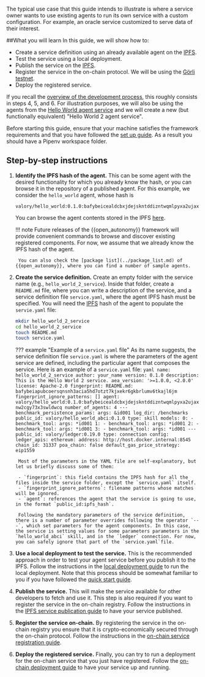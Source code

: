 The typical use case that this guide intends to illustrate is where a service owner wants to use existing agents to run its own service
with a custom configuration. For example, an oracle service customized to serve data of their interest.


##What you will learn
In this guide, we will show how to:

  - Create a service definition using an already available agent on the  [IPFS](https://ipfs.io/).
  - Test the service using a local deployment.
  - Publish the service on the [IPFS](https://ipfs.io/).
  - Register the service in the on-chain protocol. We will be using the [Görli testnet](https://goerli.net/).
  - Deploy the registered service.

If you recall the [overview of the development process](./overview_of_the_development_process.md), this roughly consists in steps 4, 5, and 6. For illustration purposes, we will also be using the agents from the [Hello World agent service](../demos/hello_world_demo.md) and we will create a new (but functionally equivalent) "Hello World 2 agent service".

Before starting this guide, ensure that your machine satisfies the framework requirements and that you have followed the [set up guide](./set_up.md). As a result you should have a Pipenv workspace folder.

## Step-by-step instructions

1. **Identify the IPFS hash of the agent.** This can be some agent with the desired functionality for which you already know the hash, or you can browse it in the repository of a published agent. For this example, we consider the `hello_world` agent, whose hash is

    ```
    valory/hello_world:0.1.0:bafybeicealdcbxjdejskntddizntwqmlpyxa2ujaxnw2cgy73x3swldwcq
    ```

    You can browse the agent contents stored in the IPFS [here](https://gateway.autonolas.tech/ipfs/bafybeicealdcbxjdejskntddizntwqmlpyxa2ujaxnw2cgy73x3swldwcq/hello_world/).

    !!! note
        Future releases of the {{open_autonomy}} framework will provide convenient commands to browse and discover existing registered components. For now, we assume that we already know the IPFS hash of the agent.

        You can also check the [package list](../package_list.md) of {{open_autonomy}}, where you can find a number of sample agents.

2. **Create the service definition.** Create an empty folder with the service name (e.g., `hello_world_2_service`). Inside that folder, create a `README.md` file, where you can write a description of the service, and a service definition file `service.yaml`, where the agent IPFS hash must be specified. You will need the [IPFS](https://ipfs.io/) hash of the agent to populate the `servie.yaml` file:

    ```bash
    mkdir hello_world_2_service
    cd hello_world_2_service
    touch README.md
    touch service.yaml
    ```

    ??? example "Example of a `service.yaml` file"
        As its name suggests, the service definition file `service.yaml` is where
        the parameters of the agent service are defined, including the particular agent that composes the service. Here is an example of a `service.yaml` file:
        ```yaml
        name: hello_world_2_service
        author: your_name
        version: 0.1.0
        description: This is the Hello World 2 service.
        aea_version: '>=1.0.0, <2.0.0'
        license: Apache-2.0
        fingerprint:
          README.md: bafybeiapubcoersqnsnh3acia5hd7otzt7kjxekr6gkbrlumv6tkajl6jm
        fingerprint_ignore_patterns: []
        agent: valory/hello_world:0.1.0:bafybeicealdcbxjdejskntddizntwqmlpyxa2ujaxnw2cgy73x3swldwcq
        number_of_agents: 4
        ---
        benchmark_persistence_params:
          args: &id001
            log_dir: /benchmarks
        public_id: valory/hello_world_abci:0.1.0
        type: skill
        models:
          0:
          - benchmark_tool:
              args: *id001
          1:
          - benchmark_tool:
              args: *id001
          2:
          - benchmark_tool:
              args: *id001
          3:
          - benchmark_tool:
              args: *id001
        ---
        public_id: valory/ledger:0.19.0
        type: connection
        config:
          ledger_apis:
            ethereum:
              address: http://host.docker.internal:8545
              chain_id: 31337
              poa_chain: false
              default_gas_price_strategy: eip1559
        ```

        Most of the parameters in the YAML file are self-explanatory, but let us briefly discuss some of them:

        - `fingerprint`: this field contains the IPFS hash for all the files inside the service folder, except the `service.yaml` itself.
        - `fingerprint_ignore_patterns`: filename patterns whose matches will be ignored.
        - `agent`: references the agent that the service is going to use, in the format `public_id:ipfs_hash`.

        Following the mandatory parameters of the service definition, there is a number of parameter overrides following the operator `---`, which set parameters for the agent components. In this case, the service is setting values for some parameters parameters in the `hello_world_abci` skill, and in the `ledger` connection. For now, you can safely ignore that part of the `service.yaml`file.

3. **Use a local deployment to test the service.** This is the recommended approach in order to test your agent service before you publish it to the IPFS. Follow the instructions in the [local deployment guide](./deploy_service.md#local-deployment) to run the local deployment. Note that this process should be somewhat familiar to you if you have followed the [quick start guide](./quick_start.md).


4. **Publish the service.** This will make the service available for other developers to fetch and use it. This step is also required if you want to register the service in the on-chain registry. Follow the instructions in the [IPFS service publication guide](./publish_service.md) to have your service published.

5. **Register the service on-chain.** By registering the service in the on-chain registry you ensure that it is crypto-economically secured through the on-chain protocol. Follow the instructions in the [on-chain service registration guide](./register_packages_on_chain.md#register-a-service).


6. **Deploy the registered service.** Finally, you can try to run a deployment for the on-chain service that you just have registered. Follow the [on-chain deployment guide](./deploy_service.md#on-chain-deployment) to have your service up and running.
